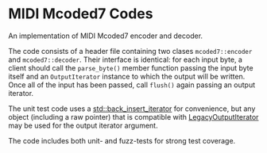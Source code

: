 # MIDI Mcoded7 Codes

An implementation of MIDI Mcoded7 encoder and decoder.

The code consists of a header file containing two clases `mcoded7::encoder` and `mcoded7::decoder`. Their 
interface is identical: for each input byte, a client should call the `parse_byte()` member function 
passing the input byte itself and an `OutputIterator` instance to which the output will be written. Once
all of the input has been passed, call `flush()` again passing an output iterator.

The unit test code uses a [std::back_insert_iterator](https://en.cppreference.com/w/cpp/iterator/back_insert_iterator) 
for convenience, but any object (including a raw pointer) that is compatible with 
[LegacyOutputIterator](https://en.cppreference.com/w/cpp/named_req/OutputIterator) may be used for the 
output iterator argument.

The code includes both unit- and fuzz-tests for strong test coverage.
